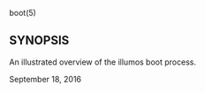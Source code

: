 boot(5)

## SYNOPSIS

An illustrated overview of the illumos boot process.


<span style="text-align: center">September 18, 2016</span>
